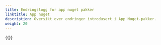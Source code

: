```yaml
---
title: Endringslogg for app nuget pakker
linktitle: App nuget
description: Oversikt over endringer introdusert i App Nuget-pakker.
weight: 20
---
```


{{<children>}}
